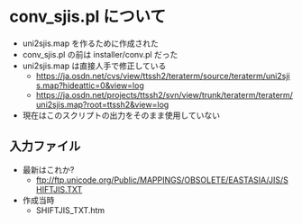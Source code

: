 ﻿# conv_sjis.pl について

- uni2sjis.map を作るために作成された
- conv_sjis.pl の前は installer/conv.pl だった
- uni2sjis.map は直接人手で修正している
  - https://ja.osdn.net/cvs/view/ttssh2/teraterm/source/teraterm/uni2sjis.map?hideattic=0&view=log
  - https://ja.osdn.net/projects/ttssh2/svn/view/trunk/teraterm/teraterm/uni2sjis.map?root=ttssh2&view=log
- 現在はこのスクリプトの出力をそのまま使用していない

## 入力ファイル

- 最新はこれか?
  - ftp://ftp.unicode.org/Public/MAPPINGS/OBSOLETE/EASTASIA/JIS/SHIFTJIS.TXT
- 作成当時
  - SHIFTJIS_TXT.htm
